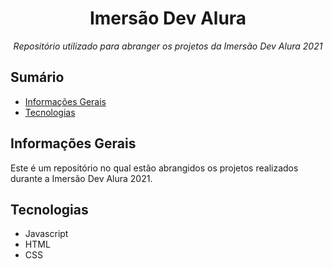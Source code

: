<div align="center">
  <h1>Imersão Dev Alura</h1>
  <p><i>Repositório utilizado para abranger os projetos da Imersão Dev Alura 2021</i></p>
</div>

## Sumário

- [Informações Gerais](#informações-gerais)
- [Tecnologias](#tecnologias)

## Informações Gerais

Este é um repositório no qual estão abrangidos os projetos realizados durante a Imersão Dev Alura 2021.

## Tecnologias

- Javascript
- HTML
- CSS
